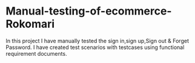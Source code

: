 # Manual-testing-of-ecommerce-Rokomari
In this project I have manually tested the sign in,sign up,Sign out & Forget Password. I have created test scenarios with testcases using functional requirement documents.
